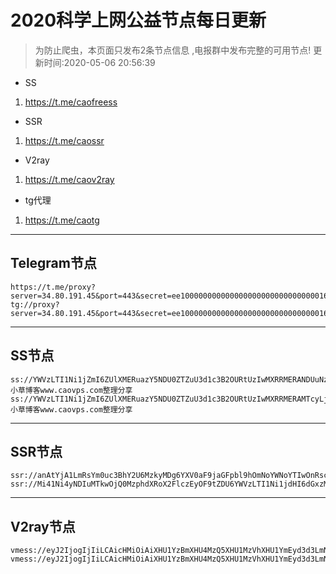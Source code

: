 
# 2020科学上网公益节点每日更新

>为防止爬虫，本页面只发布2条节点信息 ,电报群中发布完整的可用节点!
更新时间:2020-05-06 20:56:39

- SS     
1. https://t.me/caofreess
- SSR
1. https://t.me/caossr
- V2ray
1. https://t.me/caov2ray
- tg代理
1. https://t.me/caotg
----------


## Telegram节点

```
https://t.me/proxy?server=34.80.191.45&port=443&secret=ee100000000000000000000000000000016e6f64656a732e6f7267
tg://proxy?server=34.80.191.45&port=443&secret=ee100000000000000000000000000000016e6f64656a732e6f7267
```

----------


## SS节点

```
ss://YWVzLTI1Ni1jZmI6ZUlXMERuazY5NDU0ZTZuU3d1c3B2OURtUzIwMXRRMERANDUuNzkuNzEuMTgzOjgwOTk=#小草博客www.caovps.com整理分享
ss://YWVzLTI1Ni1jZmI6ZUlXMERuazY5NDU0ZTZuU3d1c3B2OURtUzIwMXRRMERAMTcyLjEwNC4xMDIuMjExOjgwOTk=#小草博客www.caovps.com整理分享

```
----------


## SSR节点

```
ssr://anAtYjA1LmRsYm0uc3BhY2U6MzkyMDg6YXV0aF9jaGFpbl9hOmNoYWNoYTIwOnRsczEuMl90aWNrZXRfYXV0aDpRa1JyV0doci8_b2Jmc3BhcmFtPSZwcm90b3BhcmFtPSZyZW1hcmtzPTViQ1A2STJKNVkyYTVhNmlkM2QzTG1OaGIzWndjeTVqYjIzbWxiVG5rSWJsaUlia3Vxcz0mZ3JvdXA9NWJDUDZJMko1WTJhNWE2aWQzZDNMbU5oYjNad2N5NWpiMjNtbGJUbmtJYmxpSWJrdXFzPQ==
ssr://Mi41Ni4yNDIuMTkwOjQ0MzphdXRoX2FlczEyOF9tZDU6YWVzLTI1Ni1jdHI6dGxzMS4yX3RpY2tldF9hdXRoOllXUnphbXRoLz9vYmZzcGFyYW09JnByb3RvcGFyYW09JnJlbWFya3M9NWJDUDZJMko1WTJhNWE2aWQzZDNMbU5oYjNad2N5NWpiMjNtbGJUbmtJYmxpSWJrdXFzPSZncm91cD01YkNQNkkySjVZMmE1YTZpZDNkM0xtTmhiM1p3Y3k1amIyM21sYlRua0libGlJYmt1cXM9

```
----------



## V2ray节点
```
vmess://eyJ2IjogIjIiLCAicHMiOiAiXHU1YzBmXHU4MzQ5XHU1MzVhXHU1YmEyd3d3LmNhb3Zwcy5jb21cdTY1NzRcdTc0MDZcdTUyMDZcdTRlYWIiLCAiYWRkIjogImNkcDIwMTkubWwiLCAicG9ydCI6ICI0NDMiLCAiaWQiOiAiZWFiYTQ3N2MtODllNC0xMWVhLWI3YTEtNTYwMDAyYjg2MTdmIiwgImFpZCI6ICI0NiIsICJuZXQiOiAid3MiLCAidHlwZSI6ICJub25lIiwgImhvc3QiOiAiY2RwMjAxOS5tbCIsICJwYXRoIjogIi9MVmo0MlRkVy8iLCAidGxzIjogInRscyJ9
vmess://eyJ2IjogIjIiLCAicHMiOiAiXHU1YzBmXHU4MzQ5XHU1MzVhXHU1YmEyd3d3LmNhb3Zwcy5jb21cdTY1NzRcdTc0MDZcdTUyMDZcdTRlYWIiLCAiYWRkIjogIjEwNy4xNzIuMTAxLjI5IiwgInBvcnQiOiAiMjU1MzQiLCAiaWQiOiAiNGJhMThlMzktYmE0MC00YWYyLWI1NzgtNmE0YmQzY2I3NjY5IiwgImFpZCI6ICIyIiwgIm5ldCI6ICJ3cyIsICJ0eXBlIjogIm5vbmUiLCAiaG9zdCI6ICIiLCAicGF0aCI6ICIiLCAidGxzIjogIiJ9

```



